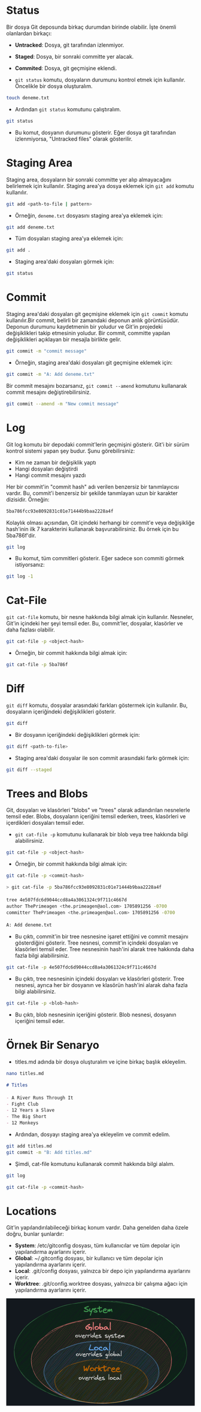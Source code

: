 # Status

Bir dosya Git deposunda birkaç durumdan birinde olabilir. İşte önemli olanlardan birkaçı:

* **Untracked**: Dosya, git tarafından izlenmiyor.
* **Staged**: Dosya, bir sonraki committe yer alacak.
* **Commited**: Dosya, git geçmişine eklendi.

* `git status` komutu, dosyaların durumunu kontrol etmek için kullanılır. Öncelikle bir dosya oluşturalım.

```bash
touch deneme.txt
```

* Ardından `git status` komutunu çalıştıralım.

```bash
git status
```

* Bu komut, dosyanın durumunu gösterir. Eğer dosya git tarafından izlenmiyorsa, "Untracked files" olarak gösterilir.


# Staging Area

Staging area, dosyaların bir sonraki committe yer alıp almayacağını belirlemek için kullanılır. Staging area'ya dosya eklemek için `git add` komutu kullanılır.

```bash
git add <path-to-file | pattern>
```

* Örneğin, `deneme.txt` dosyasını staging area'ya eklemek için:

```bash
git add deneme.txt
```

* Tüm dosyaları staging area'ya eklemek için:

```bash
git add .
```

* Staging area'daki dosyaları görmek için:

```bash
git status
```

# Commit

Staging area'daki dosyaları git geçmişine eklemek için `git commit` komutu kullanılır.Bir commit, belirli bir zamandaki deponun anlık görüntüsüdür. Deponun durumunu kaydetmenin bir yoludur ve Git'in projedeki değişiklikleri takip etmesinin yoludur. Bir commit, committe yapılan değişiklikleri açıklayan bir mesajla birlikte gelir.

```bash
git commit -m "commit message"
```

* Örneğin, staging area'daki dosyaları git geçmişine eklemek için:

```bash
git commit -m "A: Add deneme.txt"
```

Bir commit mesajını bozarsanız, `git commit --amend` komutunu kullanarak commit mesajını değiştirebilirsiniz.

```bash
git commit --amend -m "New commit message"
```

# Log

Git log komutu bir depodaki commit'lerin geçmişini gösterir. Git'i bir sürüm kontrol sistemi yapan şey budur. Şunu görebilirsiniz:

* Kim ne zaman bir değişiklik yaptı
* Hangi dosyaları değiştirdi
* Hangi commit mesajını yazdı

Her bir commit'in "commit hash" adı verilen benzersiz bir tanımlayıcısı vardır. Bu, commit'i benzersiz bir şekilde tanımlayan uzun bir karakter dizisidir. Örneğin:

```bash
5ba786fcc93e8092831c01e71444b9baa2228a4f
```
Kolaylık olması açısından, Git içindeki herhangi bir commit'e veya değişikliğe hash'inin ilk 7 karakterini kullanarak başvurabilirsiniz. Bu örnek için bu 5ba786f'dir.

```bash
git log
```

* Bu komut, tüm commitleri gösterir. Eğer sadece son commiti görmek istiyorsanız:

```bash
git log -1
```

# Cat-File

`git cat-file` komutu, bir nesne hakkında bilgi almak için kullanılır. Nesneler, Git'in içindeki her şeyi temsil eder. Bu, commit'ler, dosyalar, klasörler ve daha fazlası olabilir.

```bash
git cat-file -p <object-hash>
```

* Örneğin, bir commit hakkında bilgi almak için:

```bash
git cat-file -p 5ba786f
```

# Diff

`git diff` komutu, dosyalar arasındaki farkları göstermek için kullanılır. Bu, dosyaların içeriğindeki değişiklikleri gösterir.

```bash
git diff
```

* Bir dosyanın içeriğindeki değişiklikleri görmek için:

```bash
git diff <path-to-file>
```

* Staging area'daki dosyalar ile son commit arasındaki farkı görmek için:

```bash
git diff --staged
```

# Trees and Blobs

Git, dosyaları ve klasörleri "blobs" ve "trees" olarak adlandırılan nesnelerle temsil eder. Blobs, dosyaların içeriğini temsil ederken, trees, klasörleri ve içerdikleri dosyaları temsil eder.

* `git cat-file -p` komutunu kullanarak bir blob veya tree hakkında bilgi alabilirsiniz.

```bash
git cat-file -p <object-hash>
```

* Örneğin, bir commit hakkında bilgi almak için:

```bash
git cat-file -p <commit-hash>
```

```bash
> git cat-file -p 5ba786fcc93e8092831c01e71444b9baa2228a4f

tree 4e507fdc6d9044ccd8a4a3061324c9f711c4667d
author ThePrimeagen <the.primeagen@aol.com> 1705891256 -0700
committer ThePrimeagen <the.primeagen@aol.com> 1705891256 -0700

A: Add deneme.txt
```

* Bu çıktı, commit'in bir tree nesnesine işaret ettiğini ve commit mesajını gösterdiğini gösterir. Tree nesnesi, commit'in içindeki dosyaları ve klasörleri temsil eder. Tree nesnesinin hash'ini alarak tree hakkında daha fazla bilgi alabilirsiniz.

```bash
git cat-file -p 4e507fdc6d9044ccd8a4a3061324c9f711c4667d
```

* Bu çıktı, tree nesnesinin içindeki dosyaları ve klasörleri gösterir. Tree nesnesi, ayrıca her bir dosyanın ve klasörün hash'ini alarak daha fazla bilgi alabilirsiniz.

```bash
git cat-file -p <blob-hash>
```
* Bu çıktı, blob nesnesinin içeriğini gösterir. Blob nesnesi, dosyanın içeriğini temsil eder.

# Örnek Bir Senaryo

* titles.md adında bir dosya oluşturalım ve içine birkaç başlık ekleyelim.

```bash
nano titles.md
```

```markdown
# Titles

- A River Runs Through It
- Fight Club
- 12 Years a Slave
- The Big Short
- 12 Monkeys
```

* Ardından, dosyayı staging area'ya ekleyelim ve commit edelim.

```bash
git add titles.md
git commit -m "B: Add titles.md"
```

* Şimdi, cat-file komutunu kullanarak commit hakkında bilgi alalım.

```bash
git log
```

```bash
git cat-file -p <commit-hash>
```
# Locations

Git'in yapılandırılabileceği birkaç konum vardır. Daha genelden daha özele doğru, bunlar şunlardır:

* **System**: /etc/gitconfig dosyası, tüm kullanıcılar ve tüm depolar için yapılandırma ayarlarını içerir.
* **Global**: ~/.gitconfig dosyası, bir kullanıcı ve tüm depolar için yapılandırma ayarlarını içerir.
* **Local**: .git/config dosyası, yalnızca bir depo için yapılandırma ayarlarını içerir.
* **Worktree**: .git/config.worktree dosyası, yalnızca bir çalışma ağacı için yapılandırma ayarlarını içerir.

![Git Locations](../images/locations.png)